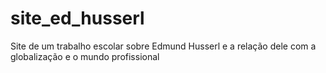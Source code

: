 # site_ed_husserl
Site de um trabalho escolar sobre Edmund Husserl e a relação dele com a globalização e o mundo profissional
